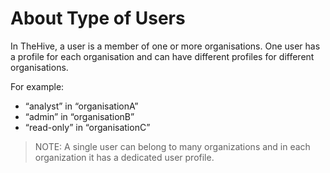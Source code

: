 # About Type of Users

In TheHive, a user is a member of one or more organisations. One user has a profile for each organisation and can have different profiles for different organisations. 

For example:

* “analyst” in “organisationA”
* “admin” in “organisationB”
* “read-only” in “organisationC”

> NOTE: A single user can belong to many organizations and in each organization it has a   dedicated user profile.